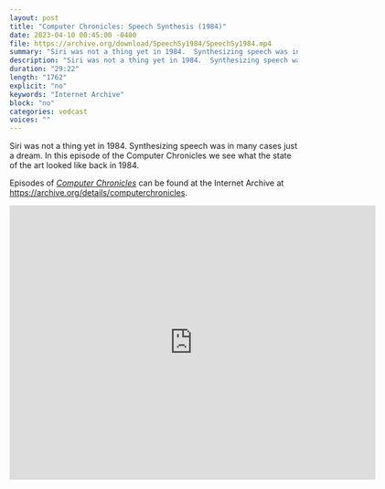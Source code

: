```yaml
---
layout: post
title: "Computer Chronicles: Speech Synthesis (1984)"
date: 2023-04-10 00:45:00 -0400
file: https://archive.org/download/SpeechSy1984/SpeechSy1984.mp4
summary: "Siri was not a thing yet in 1984.  Synthesizing speech was in many cases just a dream.  In this episode of the Computer Chronicles we see what the state of the art looked like back in 1984."
description: "Siri was not a thing yet in 1984.  Synthesizing speech was in many cases just a dream.  In this episode of the Computer Chronicles we see what the state of the art looked like back in 1984."
duration: "29:22"
length: "1762"
explicit: "no" 
keywords: "Internet Archive"
block: "no" 
categories: vodcast
voices: ""
---
```


Siri was not a thing yet in 1984.  Synthesizing speech was in many cases just a dream.  In this episode of the Computer Chronicles we see what the state of the art looked like back in 1984.

Episodes of [*Computer Chronicles*](https://archive.org/search?query=collection%3A%28computerchronicles%29+AND+mediatype%3A%28movies%29+NOT+%28Subject%3A%28arabic%29+OR+Subject%3A%28spanish%29+OR+Subject%3A%28french%29+OR+title%3A%28Random+Access%29+OR+title%3A%28Buyers+Guide%29+OR+title%3A%28Buying+Guide%29+OR+title%3A%28French%29+OR+title%3A%28Arabic%29+OR+title%3A%28Spanish%29+OR+title%3A%28Kildall%29+OR+title%3A%28EXPO%29+OR+title%3A%28ETRE%29+OR+title%3A%28COMDEX%29+OR+title%3A%28Exhibition%29+OR+title%3A%28CES%29+OR+title%3A%28Awards%29%29&sort=date) can be found at the Internet Archive at <https://archive.org/details/computerchronicles>.

<iframe src="https://archive.org/embed/SpeechSy1984" width="640" height="480" frameborder="0" webkitallowfullscreen="true" mozallowfullscreen="true" allowfullscreen></iframe>
